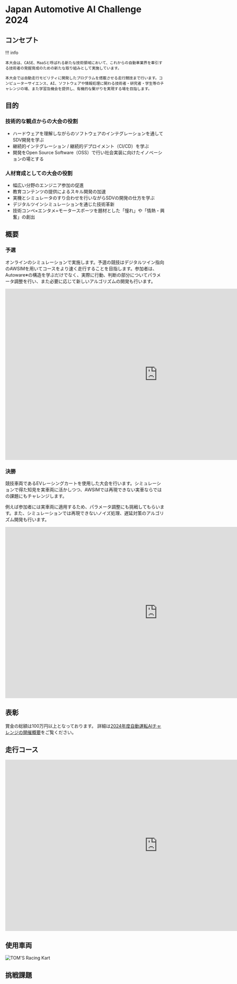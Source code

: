 # Japan Automotive AI Challenge 2024

## コンセプト

!!! info

    本大会は、CASE、MaaSと呼ばれる新たな技術領域において、これからの自動車業界を牽引する技術者の発掘育成のための新たな取り組みとして実施しています。

    本大会では自動走行モビリティに開発したプログラムを搭載させる走行競技まで行います。コンピューターサイエンス、AI、ソフトウェアや情報処理に関わる技術者・研究者・学生等のチャレンジの場、また学習及機会を提供し、有機的な繋がりを実現する場を目指します。

## 目的

### 技術的な観点からの大会の役割

- ハードウェアを理解しながらのソフトウェアのインテグレーションを通してSDV開発を学ぶ
- 継続的インテグレーション / 継続的デプロイメント（CI/CD）を学ぶ
- 開発をOpen Source Software（OSS）で行い社会実装に向けたイノベーションの場とする

### 人材育成としての大会の役割

- 幅広い分野のエンジニア参加の促進
- 教育コンテンツの提供によるスキル開発の加速
- 実機とシミュレータのすり合わせを行いながらSDVの開発の仕方を学ぶ
- デジタルツインシミュレーションを通じた技術革新
- 技術コンペ×エンタメ=モータースポーツを題材とした「憧れ」や「情熱・興奮」の創出

## 概要

### 予選

オンラインのシミュレーションで実施します。予選の競技はデジタルツイン指向のAWSIMを用いてコースをより速く走行することを目指します。参加者は、Autoware※の構造を学ぶだけでなく、実際に行動、判断の部分についてパラメータ調整を行い、また必要に応じて新しいアルゴリズムの開発も行います。

<iframe width="960" height="540" src="https://www.youtube.com/embed/cM3Up6fgpWI?si=S6N3wzBEgXVpl54x" title="YouTube video player" frameborder="0" allow="accelerometer; autoplay; clipboard-write; encrypted-media; gyroscope; picture-in-picture; web-share" referrerpolicy="strict-origin-when-cross-origin" allowfullscreen></iframe>

### 決勝

競技車両であるEVレーシングカートを使用した大会を行います。シミュレーションで得た知見を実車両に活かしつつ、AWSIMでは再現できない実車ならではの課題にもチャレンジします。

例えば参加者には実車両に適用するため、パラメータ調整にも挑戦してもらいます。また、シミュレーションでは再現できないノイズ処理、遅延対策のアルゴリズム開発も行います。

<iframe width="960" height="540" src="https://www.youtube.com/embed/GsuCUoNrMDM?si=zoh1mL_U0yRnB2fj" title="YouTube video player" frameborder="0" allow="accelerometer; autoplay; clipboard-write; encrypted-media; gyroscope; picture-in-picture; web-share" referrerpolicy="strict-origin-when-cross-origin" allowfullscreen></iframe>

## 表彰

賞金の総額は100万円以上となっております。
詳細は[2024年度自動運転AIチャレンジの開催概要](https://www.jsae.or.jp/jaaic/2024ver/summary/)をご覧ください。

## 走行コース

<iframe width="960" height="540" src="https://www.youtube.com/embed/K-N-2nLXXF8?si=pZ2NovtO_IGwsa_4" title="YouTube video player" frameborder="0" allow="accelerometer; autoplay; clipboard-write; encrypted-media; gyroscope; picture-in-picture; web-share" referrerpolicy="strict-origin-when-cross-origin" allowfullscreen></iframe>

## 使用車両

![TOM'S Racing Kart](./assets/racing-kart.jpeg)

## 挑戦課題
